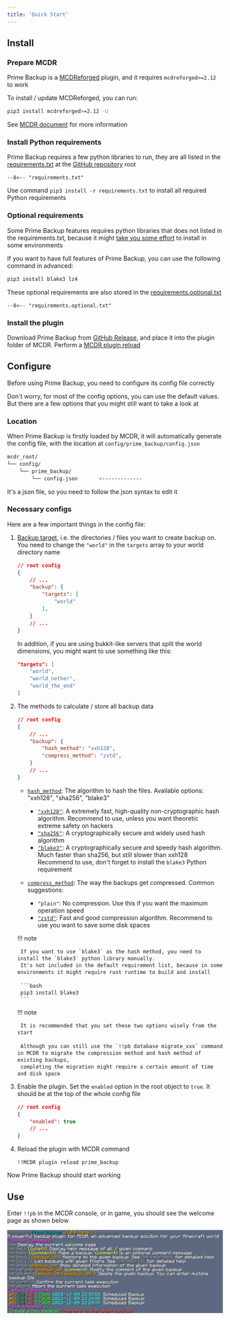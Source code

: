 ```yaml
---
title: 'Quick Start'
---
```


## Install

### Prepare MCDR

Prime Backup is a [MCDReforged](https://github.com/Fallen-Breath/MCDReforged) plugin,
and it requires `mcdreforged>=2.12` to work 

To install / update MCDReforged, you can run:

```bash
pip3 install mcdreforged>=2.12 -U
```

See [MCDR document](https://mcdreforged.readthedocs.io/en/latest/quick_start.html) for more information

### Install Python requirements

Prime Backup requires a few python libraries to run, they are all listed in the
[requirements.txt](https://github.com/TISUnion/PrimeBackup/blob/master/requirements.txt) at the [GitHub repository](https://github.com/TISUnion/PrimeBackup) root

```title="requirements.txt"
--8<-- "requirements.txt"
```

Use command `pip3 install -r requirements.txt` to install all required Python requirements

### Optional requirements

Some Prime Backup features requires python libraries that does not listed in the requirements.txt,
because it might [take you some effort](https://github.com/oconnor663/blake3-py/issues/41) to install in some environments

If you want to have full features of Prime Backup, you can use the following command in advanced:

```bash
pip3 install blake3 lz4
```

These optional requirements are also stored in the [requirements.optional.txt](https://github.com/TISUnion/PrimeBackup/blob/master/requirements.optional.txt)

```title="requirements.optional.txt"
--8<-- "requirements.optional.txt"
```

### Install the plugin

Download Prime Backup from [GitHub Release](https://github.com/TISUnion/PrimeBackup/releases), 
and place it into the plugin folder of MCDR. Perform a [MCDR plugin reload](https://mcdreforged.readthedocs.io/en/latest/command.html#hot-reloads)

## Configure

Before using Prime Backup, you need to configure its config file correctly

Don't worry, for most of the config options, you can use the default values. 
But there are a few options that you might still want to take a look at

### Location

When Prime Backup is firstly loaded by MCDR, it will automatically generate the config file,
with the location at `config/prime_backup/config.json`

```bash
mcdr_root/
└── config/
    └── prime_backup/
        └── config.json       <-------------
```

It's a json file, so you need to follow the json syntax to edit it

### Necessary configs

Here are a few important things in the config file:

1. [Backup target](config.md#targets), i.e. the directories / files you want to create backup on. 
    You need to change the `"world"` in the `targets` array to your world directory name

    ```json
    // root config
    {
        // ...
        "backup": {
            "targets": [
                "world"
            ],
        }
        // ...
    }
    ```

    In addition, if you are using bukkit-like servers that split the world dimensions, you might want to use something like this:

     ```json
     "targets": [
         "world",
         "world_nether",
         "world_the_end"
     ]
     ```

2. The methods to calculate / store all backup data

    ```json
    // root config
    {
        // ...
        "backup": {
            "hash_method": "xxh128",
            "compress_method": "zstd",
        }
        // ...
    }
    ```
    
    - [`hash_method`](config.md#hash_method): The algorithm to hash the files. Available options: "xxh128", "sha256", "blake3"

        - [`"xxh128"`](https://github.com/Cyan4973/xxHash): A extremely fast, high-quality non-cryptographic hash algorithm. 
          Recommend to use, unless you want theoretic extreme safety on hackers
        - [`"sha256"`](https://en.wikipedia.org/wiki/SHA-2): A cryptographically secure and widely used hash algorithm
        - [`"blake3"`](https://en.wikipedia.org/wiki/SHA-2): A cryptographically secure and speedy hash algorithm. Much faster than sha256, but still slower than xxh128
          Recommend to use, don't forget to install the `blake3` Python requirement

    - [`compress_method`](config.md#compress_method): The way the backups get compressed. Common suggestions:

        - `"plain"`: No compression. Use this if you want the maximum operation speed
        - [`"zstd"`](https://github.com/facebook/zstd): Fast and good compression algorithm. Recommend to use you want to save some disk spaces
    
    !!! note
   
        If you want to use `blake3` as the hash method, you need to install the `blake3` python library manually.
        It's not included in the default requirement list, because in some environments it might require rust runtime to build and install
   
        ```bash
        pip3 install blake3
        ```
    
    !!! note

        It is recommended that you set these two options wisely from the start

        Although you can still use the `!!pb database migrate_xxx` command in MCDR to migrate the compression method and hash method of existing backups,
        completing the migration might require a certain amount of time and disk space

3. Enable the plugin. Set the `enabled` option in the root object to `true`. It should be at the top of the whole config file

    ```json
    // root config
    {
        "enabled": true
        // ...
    }
    ```

4. Reload the plugin with MCDR command

    ```text
    !!MCDR plugin reload prime_backup
    ```

Now Prime Backup should start working

## Use

Enter `!!pb` in the MCDR console, or in game, you should see the welcome page as shown below

![welcome](img/pb_welcome.png)
